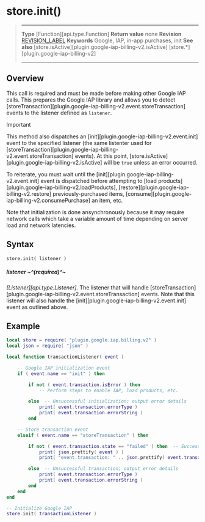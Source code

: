 
# store.init()

> --------------------- ------------------------------------------------------------------------------------------
> __Type__              [Function][api.type.Function]
> __Return value__      none
> __Revision__          [REVISION_LABEL](REVISION_URL)
> __Keywords__          Google, IAP, in-app purchases, init
> __See also__			[store.isActive][plugin.google-iap-billing-v2.isActive]
>						[store.*][plugin.google-iap-billing-v2]
> --------------------- ------------------------------------------------------------------------------------------

## Overview

This call is required and must be made before making other Google&nbsp;IAP calls. This prepares the Google&nbsp;IAP library and allows you to detect [storeTransaction][plugin.google-iap-billing-v2.event.storeTransaction] events to the listener defined as `listener`.

<div class="guide-notebox-imp">
<div class="notebox-title-imp">Important</div>

This method also dispatches an [init][plugin.google-iap-billing-v2.event.init] event to the specified listener (the&nbsp;same listenter used for [storeTransaction][plugin.google-iap-billing-v2.event.storeTransaction]&nbsp;events). At this point, [store.isActive][plugin.google-iap-billing-v2.isActive] will be `true` unless an error occurred.

To reiterate, you must wait until the [init][plugin.google-iap-billing-v2.event.init] event is dispatched before attempting to [load products][plugin.google-iap-billing-v2.loadProducts], [restore][plugin.google-iap-billing-v2.restore] <nobr>previously-purchased</nobr> items, [consume][plugin.google-iap-billing-v2.consumePurchase] an item, etc.

Note that initialization is done ansynchronously because it may require network calls which take a variable amount of time depending on server load and network latencies.

</div>


## Syntax

	store.init( listener )

##### listener ~^(required)^~
_[Listener][api.type.Listener]._ The listener that will handle [storeTransaction][plugin.google-iap-billing-v2.event.storeTransaction] events. Note that this listener will also handle the [init][plugin.google-iap-billing-v2.event.init] event as outlined above.


## Example

``````lua
local store = require( "plugin.google.iap.billing.v2" )
local json = require( "json" )

local function transactionListener( event )

	-- Google IAP initialization event
	if ( event.name == "init" ) then

		if not ( event.transaction.isError ) then
			-- Perform steps to enable IAP, load products, etc.

		else  -- Unsuccessful initialization; output error details
			print( event.transaction.errorType )
			print( event.transaction.errorString )
		end

	-- Store transaction event
	elseif ( event.name == "storeTransaction" ) then

		if not ( event.transaction.state == "failed" ) then  -- Successful transaction
			print( json.prettify( event ) )
			print( "event.transaction: " .. json.prettify( event.transaction ) )

		else  -- Unsuccessful transaction; output error details
			print( event.transaction.errorType )
			print( event.transaction.errorString )
		end
	end
end

-- Initialize Google IAP
store.init( transactionListener )
``````
